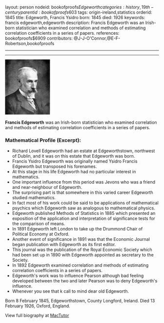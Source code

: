 layout: person
nodeid: bookofproofs$Edgeworth
categories: history,19th-century
parentid: bookofproofs$603
tags: origin-ireland,statistics
orderid: 1845
title: Edgeworth, Francis Ysidro
born: 1845
died: 1926
keywords: francis edgeworth,edgeworth
description: Francis Edgeworth was an Irish-born statistician who examined correlation and methods of estimating correlation coefficients in a series of papers.
references: bookofproofs$6909
contributors: @J-J-O'Connor,@E-F-Robertson,bookofproofs

---



---

![Edgeworth.jpg](https://github.com/bookofproofs/bookofproofs.github.io/blob/main/_sources/_assets/images/portraits/Edgeworth.jpg?raw=true)

**Francis Edgeworth** was an Irish-born statistician who examined correlation and methods of estimating correlation coefficients in a series of papers.

### Mathematical Profile (Excerpt):
* Richard Lovell Edgeworth had an estate at Edgeworthstown, northwest of Dublin, and it was on this estate that Edgeworth was born.
* Francis Ysidro Edgeworth was originally named Ysidro Francis Edgeworth but transposed his forenames.
* At this stage in his life Edgeworth had no particular interest in mathematics.
* One important influence from this period was Jevons who was a friend and near-neighbour of Edgeworth.
* The surprising part is that somewhere in this varied career Edgeworth studied mathematics.
* In fact most of his work could be said to be applications of mathematical psychics which Edgeworth saw as analogous to mathematical physics.
* Edgeworth published Methods of Statistics in 1885 which presented an exposition of the application and interpretation of significance tests for the comparison of means.
* In 1891 Edgeworth left London to take up the Drummond Chair of Political Economy at Oxford.
* Another event of significance in 1891 was that the Economic Journal began publication with Edgeworth as its first editor.
* This journal was the publication of the Royal Economic Society which had been set up in 1890 with Edgeworth appointed as secretary to the Society.
* In 1892 Edgeworth examined correlation and methods of estimating correlation coefficients in a series of papers.
* Edgeworth's work was to influence Pearson although bad feeling developed between the two and later Pearson was to deny Edgeworth's influence.
* Whenever you see that k call to mind dear old Edgeworth.

Born 8 February 1845, Edgeworthstown, County Longford, Ireland. Died 13 February 1926, Oxford, England.

View full biography at [MacTutor](https://mathshistory.st-andrews.ac.uk/Biographies/Edgeworth/)
